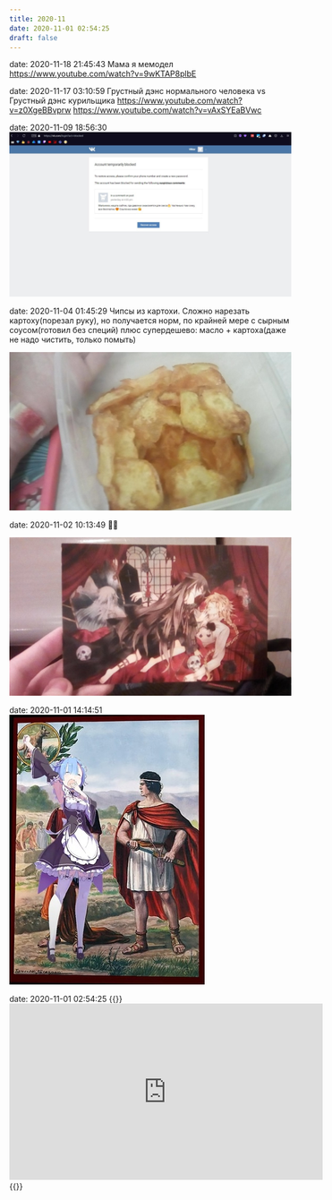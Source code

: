 ```yaml
---
title: 2020-11
date: 2020-11-01 02:54:25
draft: false
---
```


date: 2020-11-18 21:45:43
Мама я мемодел
https://www.youtube.com/watch?v=9wKTAP8plbE

date: 2020-11-17 03:10:59
Грустный дэнс нормального человека vs Грустный дэнс курильщика
https://www.youtube.com/watch?v=z0XgeBBvprw
https://www.youtube.com/watch?v=vAxSYEaBVwc

date: 2020-11-09 18:56:30
![](/img/vk/2sBfQOLUryM.jpg)

date: 2020-11-04 01:45:29
Чипсы из картохи. Сложно нарезать картоху(порезал руку), но получается норм, по крайней мере с сырным соусом(готовил без специй) плюс супердешево: масло + картоха(даже не надо чистить, только помыть)

![](/img/vk/lrdEog0bHVc.jpg)

date: 2020-11-02 10:13:49
👌🏻

![](/img/vk/AMXryrAlQ0M.jpg)

date: 2020-11-01 14:14:51
![](/img/vk/WpKA3rvJFHA.jpg)

date: 2020-11-01 02:54:25
{{<rawhtml>}}<iframe width="560" height="315" src="https://www.youtube.com/embed/HL2XhRNwuys" title="YouTube video player" frameborder="0" allow="accelerometer; autoplay; clipboard-write; encrypted-media; gyroscope; picture-in-picture" allowfullscreen></iframe>{{</rawhtml>}}

